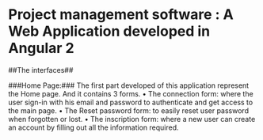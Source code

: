 # Project management software : A Web Application developed in Angular 2  #


##The interfaces##

###Home Page:###
The first part developed of this application represent the Home page. And it contains 3 forms.
  • The connection form: where the user sign-in with his email and password to
authenticate and get access to the main page.
  • The Reset password form: to easily reset user password when forgotten or lost.
  • The inscription form: where a new user can create an account by filling out all the
information required.
